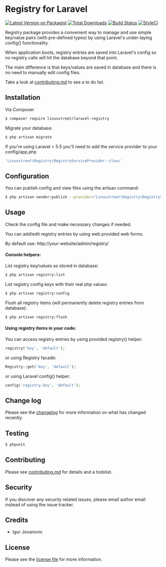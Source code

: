 # Registry for Laravel

[![Latest Version on Packagist][ico-version]][link-packagist]
[![Total Downloads][ico-downloads]][link-downloads]
[![Build Status][ico-travis]][link-travis]
[![StyleCI][ico-styleci]][link-styleci]


Registry package provides a convenient way to manage and use simple key/value pairs (with pre-defined types) by using Laravel's under-laying config() functionality.

When application boots, registry entries are saved into Laravel's config so no registry calls will hit the database beyond that point.

The main difference is that keys/values are saved in database and there is no need to manually edit config files.
 
Take a look at [contributing.md](contributing.md) to see a to do list.

## Installation

Via Composer

``` bash
$ composer require linuxstreet/laravel-registry
```
Migrate your database:
```bash
$ php artisan migrate
```

If you're using Laravel < 5.5 you'll need to add the service provider to your config/app.php

``` bash
'Linuxstreet\Registry\RegistryServiceProvider::class'
```
## Configuration
You can publish config and view files using the artisan command:
```bash
$ php artisan vendor:publish --provider="Linuxstreet\Registry\RegistryServiceProvider"
```

## Usage
Check the config file and make necessary changes if needed.

You can add/edit registry entries by using web provided web forms. 

By default use: http://your-website/admin/registry/


#### Console helpers:
List registry key/values as stored in database:
```bash
$ php artisan registry:list
```

List registry config keys with their real php values:
```bash
$ php artisan registry:config
```

Flush all registry items (will permanently delete registry entries from database):
```bash
$ php artisan registry:flush
```

#### Using registry items in your code:

You can access registry entries by using provided registry() helper:
```php 
registry('key', 'default');
```
or using Registry facade:
```php
Registry::get('key', 'default');
```
or using Laravel config() helper:

```php
config('registry.key', 'default');
```

## Change log

Please see the [changelog](changelog.md) for more information on what has changed recently.

## Testing

``` bash
$ phpunit
```

## Contributing

Please see [contributing.md](contributing.md) for details and a todolist.

## Security

If you discover any security related issues, please email author email instead of using the issue tracker.

## Credits

- Igor Jovanovic

## License

Please see the [license file](license.md) for more information.

[ico-version]: https://img.shields.io/packagist/v/linuxstreet/registry.svg?style=flat-square
[ico-downloads]: https://img.shields.io/packagist/dt/linuxstreet/registry.svg?style=flat-square
[ico-travis]: https://img.shields.io/travis/linuxstreet/registry/master.svg?style=flat-square
[ico-styleci]: https://styleci.io/repos/12345678/shield

[link-packagist]: https://packagist.org/packages/linuxstreet/registry
[link-downloads]: https://packagist.org/packages/linuxstreet/registry
[link-travis]: https://travis-ci.org/linuxstreet/registry
[link-styleci]: https://styleci.io/repos/152642206
[link-author]: https://github.com/linuxstreet
